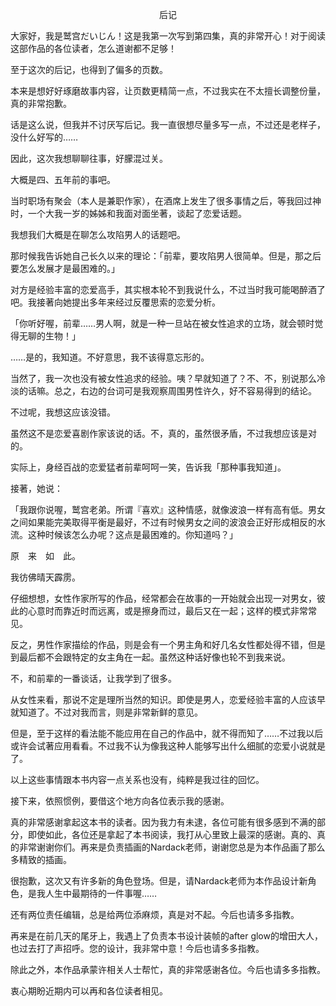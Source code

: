 <p align="center">后记</p>

大家好，我是鹫宫だいじん！这是我第一次写到第四集，真的非常开心！对于阅读这部作品的各位读者，怎么道谢都不足够！

至于这次的后记，也得到了偏多的页数。

本来是想好好琢磨故事内容，让页数更精简一点，不过我实在不太擅长调整份量，真的非常抱歉。

话是这么说，但我并不讨厌写后记。我一直很想尽量多写一点，不过还是老样子，没什么好写的……

因此，这次我想聊聊往事，好朦混过关。

大概是四、五年前的事吧。

当时职场有聚会（本人是兼职作家），在酒席上发生了很多事情之后，等我回过神时，一个大我一岁的姊姊和我面对面坐著，谈起了恋爱话题。

我想我们大概是在聊怎么攻陷男人的话题吧。

那时候我告诉她自己长久以来的理论：「前辈，要攻陷男人很简单。但是，那之后要怎么发展才是最困难的。」

对方是经验丰富的恋爱高手，其实根本轮不到我说什么，不过当时我可能喝醉酒了吧。我接著向她提出多年来经过反覆思索的恋爱分析。

「你听好喔，前辈……男人啊，就是一种一旦站在被女性追求的立场，就会顿时觉得无聊的生物！」

……是的，我知道。不好意思，我不该得意忘形的。

当然了，我一次也没有被女性追求的经验。咦？早就知道了？不、不，别说那么冷淡的话嘛。总之，右边的台词可是我观察周围男性许久，好不容易得到的结论。

不过呢，我想这应该没错。

虽然这不是恋爱喜剧作家该说的话。不，真的，虽然很矛盾，不过我想应该是对的。

实际上，身经百战的恋爱猛者前辈呵呵一笑，告诉我「那种事我知道」。

接著，她说：

「我跟你说喔，鹫宫老弟。所谓『喜欢』这种情感，就像波浪一样有高有低。男女之间如果能完美取得平衡是最好，不过有时候男女之间的波浪会正好形成相反的水流。这种时候该怎么办呢？这点是最困难的。你知道吗？」

原　来　如　此。

我彷佛晴天霹雳。

仔细想想，女性作家所写的作品，经常都会在故事的一开始就会出现一对男女，彼此的心意时而靠近时而远离，或是擦身而过，最后又在一起；这样的模式非常常见。

反之，男性作家描绘的作品，则是会有一个男主角和好几名女性都处得不错，但是到最后都不会跟特定的女主角在一起。虽然这种话好像也轮不到我来说。

不，和前辈的一番谈话，让我学到了很多。

从女性来看，那说不定是理所当然的知识。即使是男人，恋爱经验丰富的人应该早就知道了。不过对我而言，则是非常新鲜的意见。

但是，至于这样的看法能不能应用在自己的作品中，就不得而知了……不过我以后或许会试著应用看看。不过我不认为像我这种人能够写出什么细腻的恋爱小说就是了。

以上这些事情跟本书内容一点关系也没有，纯粹是我过往的回忆。

接下来，依照惯例，要借这个地方向各位表示我的感谢。

真的非常感谢拿起这本书的读者。因为我力有未逮，各位可能有很多感到不满的部分，即使如此，各位还是拿起了本书阅读，我打从心里致上最深的感谢。真的、真的非常谢谢你们。再来是负责插画的Nardack老师，谢谢您总是为本作品画了那么多精致的插画。

很抱歉，这次又有许多新的角色登场。但是，请Nardack老师为本作品设计新角色，是我人生中最期待的一件事喔……

还有两位责任编辑，总是给两位添麻烦，真是对不起。今后也请多多指教。

再来是在前几天的尾牙上，我遇上了负责本书设计装帧的after glow的增田大人，也过去打了声招呼。您的设计，我非常中意！今后也请多多指教。

除此之外，本作品承蒙许相关人士帮忙，真的非常感谢各位。今后也请多多指教。

衷心期盼近期内可以再和各位读者相见。

